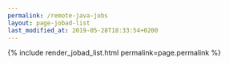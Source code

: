 ```yaml
---
permalink: /remote-java-jobs
layout: page-jobad-list
last_modified_at: 2019-05-28T18:33:54+0200
---
```

{% include render_jobad_list.html permalink=page.permalink %}
